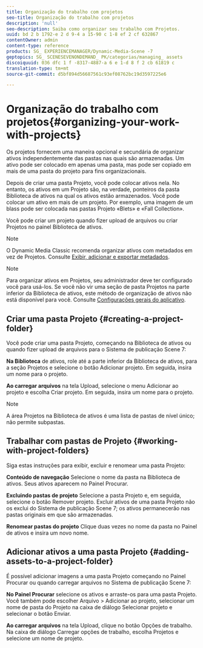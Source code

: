 ```yaml
---
title: Organização do trabalho com projetos
seo-title: Organização do trabalho com projetos
description: 'null'
seo-description: Saiba como organizar seu trabalho com Projetos.
uuid: bd 2 b 1792-e 2 d 9-4 a 15-90 c 1-8 ef 2 cf 632867
contentOwner: admin
content-type: reference
products: SG_ EXPERIENCEMANAGER/Dynamic-Media-Scene -7
geptopics: SG_ SCENESEVENONDEMAND_ PK/categorias/managing_ assets
discoiquuid: 036 dfc 1 f -8317-4887-a 6 e 1-d 8 f 2 cb 61819 c
translation-type: tm+mt
source-git-commit: d5bf894d56687561c93ef08762bc19d3597225e6

---
```



# Organização do trabalho com projetos{#organizing-your-work-with-projects}

Os projetos fornecem uma maneira opcional e secundária de organizar ativos independentemente das pastas nas quais são armazenadas. Um ativo pode ser colocado em apenas uma pasta, mas pode ser copiado em mais de uma pasta do projeto para fins organizacionais.

Depois de criar uma pasta Projeto, você pode colocar ativos nela. No entanto, os ativos em um Projeto são, na verdade, ponteiros da pasta Biblioteca de ativos na qual os ativos estão armazenados. Você pode colocar um ativo em mais de um projeto. Por exemplo, uma imagem de um blass pode ser colocada nas pastas Projeto «Blets» e «Fall Collection».

Você pode criar um projeto quando fizer upload de arquivos ou criar Projetos no painel Biblioteca de ativos.

>[!NOTE]
>
>O Dynamic Media Classic recomenda organizar ativos com metadados em vez de Projetos. Consulte [Exibir, adicionar e exportar metadados](viewing-adding-exporting-metadata.md).

>[!NOTE]
>
>Para organizar ativos em Projetos, seu administrador deve ter configurado você para usá-los. Se você não vir uma seção de pasta Projetos na parte inferior da Biblioteca de ativos, este método de organização de ativos não está disponível para você. Consulte [Configurações gerais do aplicativo](application-setup.md#general-settings).

## Criar uma pasta Projeto {#creating-a-project-folder}

Você pode criar uma pasta Projeto, começando na Biblioteca de ativos ou quando fizer upload de arquivos para o Sistema de publicação Scene 7:

**Na Biblioteca** de ativos, role até a parte inferior da Biblioteca de ativos, para a seção Projetos e selecione o botão Adicionar projeto. Em seguida, insira um nome para o projeto.

**Ao carregar arquivos** na tela Upload, selecione o menu Adicionar ao projeto e escolha Criar projeto. Em seguida, insira um nome para o projeto.

>[!NOTE]
>
>A área Projetos na Biblioteca de ativos é uma lista de pastas de nível único; não permite subpastas.

## Trabalhar com pastas de Projeto {#working-with-project-folders}

Siga estas instruções para exibir, excluir e renomear uma pasta Projeto:

**Conteúdo de navegação** Selecione o nome da pasta na Biblioteca de ativos. Seus ativos aparecem no Painel Procurar.

**Excluindo pastas de projeto** Selecione a pasta Projeto e, em seguida, selecione o botão Remover projeto. Excluir ativos de uma pasta Projeto não os exclui do Sistema de publicação Scene 7; os ativos permanecerão nas pastas originais em que são armazenadas.

**Renomear pastas do projeto** Clique duas vezes no nome da pasta no Painel de ativos e insira um novo nome.

## Adicionar ativos a uma pasta Projeto {#adding-assets-to-a-project-folder}

É possível adicionar imagens a uma pasta Projeto começando no Painel Procurar ou quando carregar arquivos no Sistema de publicação Scene 7:

**No Painel Procurar** selecione os ativos e arraste-os para uma pasta Projeto. Você também pode escolher Arquivo &gt; Adicionar ao projeto, selecionar um nome de pasta do Projeto na caixa de diálogo Selecionar projeto e selecionar o botão Enviar.

**Ao carregar arquivos** na tela Upload, clique no botão Opções de trabalho. Na caixa de diálogo Carregar opções de trabalho, escolha Projetos e selecione um nome de projeto.
